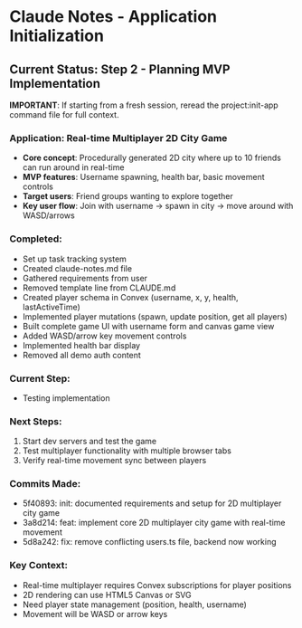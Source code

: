 # Claude Notes - Application Initialization

## Current Status: Step 2 - Planning MVP Implementation

**IMPORTANT**: If starting from a fresh session, reread the project:init-app command file for full context.

### Application: Real-time Multiplayer 2D City Game
- **Core concept**: Procedurally generated 2D city where up to 10 friends can run around in real-time
- **MVP features**: Username spawning, health bar, basic movement controls
- **Target users**: Friend groups wanting to explore together
- **Key user flow**: Join with username → spawn in city → move around with WASD/arrows

### Completed:
- Set up task tracking system
- Created claude-notes.md file
- Gathered requirements from user
- Removed template line from CLAUDE.md
- Created player schema in Convex (username, x, y, health, lastActiveTime)
- Implemented player mutations (spawn, update position, get all players)
- Built complete game UI with username form and canvas game view
- Added WASD/arrow key movement controls
- Implemented health bar display
- Removed all demo auth content

### Current Step:
- Testing implementation

### Next Steps:
1. Start dev servers and test the game
2. Test multiplayer functionality with multiple browser tabs
3. Verify real-time movement sync between players

### Commits Made:
- 5f40893: init: documented requirements and setup for 2D multiplayer city game
- 3a8d214: feat: implement core 2D multiplayer city game with real-time movement
- 5d8a242: fix: remove conflicting users.ts file, backend now working

### Key Context:
- Real-time multiplayer requires Convex subscriptions for player positions
- 2D rendering can use HTML5 Canvas or SVG
- Need player state management (position, health, username)
- Movement will be WASD or arrow keys